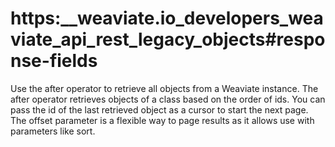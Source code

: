 # https:\_\_weaviate.io_developers_weaviate_api_rest_legacy_objects#response-fields

Use the after operator to retrieve all objects from a Weaviate instance. The after operator retrieves objects of a class based on the order of ids. You can pass the id of the last retrieved object as a cursor to start the next page. The offset parameter is a flexible way to page results as it allows use with parameters like sort.
